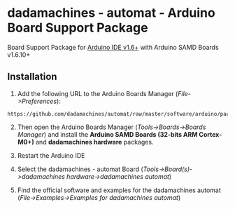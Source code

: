 # dadamachines - automat - Arduino Board Support Package
Board Support Package for [Arduino IDE v1.6+](https://www.arduino.cc/en/Main/Software) with Arduino SAMD Boards v1.6.10+


## Installation

1. Add the following URL to the Arduino Boards Manager (*File->Preferences*):
```
https://github.com/dadamachines/automat/raw/master/software/arduino/package_dadamachines_index.json
```
2. Then open the Arduino Boards Manager (*Tools->Boards->Boards Manager*) and install the 
**Arduino SAMD Boards (32-bits ARM Cortex-M0+)** and **dadamachines hardware** packages.

3. Restart the Arduino IDE

4. Select the dadamachines - automat Board (*Tools->Board(s)->dadamachines hardware->dadamachines automat*)

5. Find the official software and examples for the dadamachines automat (*File->Examples->Examples for dadamachines automat*)

